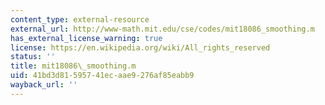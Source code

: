 ```yaml
---
content_type: external-resource
external_url: http://www-math.mit.edu/cse/codes/mit18086_smoothing.m
has_external_license_warning: true
license: https://en.wikipedia.org/wiki/All_rights_reserved
status: ''
title: mit18086\_smoothing.m
uid: 41bd3d81-5957-41ec-aae9-276af85eabb9
wayback_url: ''
---
```

